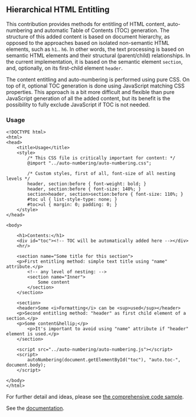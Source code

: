 ## Hierarchical HTML Entitling

This contribution provides methods for entitling of HTML content, auto-numbering and automatic Table of Contents (TOC) generation. The structure of this added content is based on document hierarchy, as opposed to the approaches based on isolated non-semantic HTML elements, such as `h1`.. `h6`. In other words, the text processing is based on semantic HTML elements and their structural (parent/child) relationships. In the current implementation, it is based on the semantic element <code>section</code>, and, optionally, on its first-child element <code>header</code>.

The content entitling and auto-numbering is performed using pure CSS. On top of it, optional TOC generation is done using JavaScript matching CSS properties. This approach is a bit more difficult and flexible than pure JavaScript generation of all the added content, but its benefit is the possibility to fully exclude JavaScript if TOC is not needed.

### Usage

```
<!DOCTYPE html>
<html>
<head>
    <title>Usage</title>
    <style>
        /* This CSS file is critically important for content: */
        @import "../auto-numbering/auto-numbering.css";
        
        /* Custom styles, first of all, font-size of all nesting levels */
        header, section:before { font-weight: bold; }
        header, section:before { font-size: 140%; }
        section>header, section>section:before { font-size: 110%; }
        #toc ul { list-style-type: none; }
        #toc>ul { margin: 0; padding: 0; }
    </style>
</head>

<body>

    <h1>Contents:</h1>
    <div id="toc"><!-- TOC will be automatically added here --></div>
    <hr/>

    <section name="Some title for this section">
	<p>First entitling method: simple text title using "name" attribute.</p>
        <!-- any level of nesting: -->
        <section name="Inner">
            Some content
        </section>
    </section>

    <section>
	<header>Some <i>Formatting</i> can be <sup>used</sup></header>
	<p>Second entitling method: "header" as first child element of a section.</p>
	<p>Some content&hellip;</p>
        <p>It's important to avoid using "name" attribute if "header" element is used.</p>
    </section>

    <script src="../auto-numbering/auto-numbering.js"></script>
    <script>
        autoNumbering(document.getElementById("toc"), "auto.toc-", document.body);
    </script>

</body>
</html>
```

For further detail and ideas, please see [the comprehensive code sample](https://sakryukov.github.io/hierarchical-html-entitling/demo/demo.html).

See the [documentation](https://sakryukov.github.io/hierarchical-html-entitling).